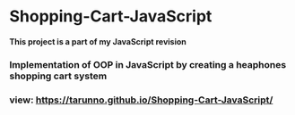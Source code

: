 # Shopping-Cart-JavaScript
#### This project is a part of my JavaScript revision
### Implementation of OOP in JavaScript by creating a heaphones shopping cart system
### view: https://tarunno.github.io/Shopping-Cart-JavaScript/
